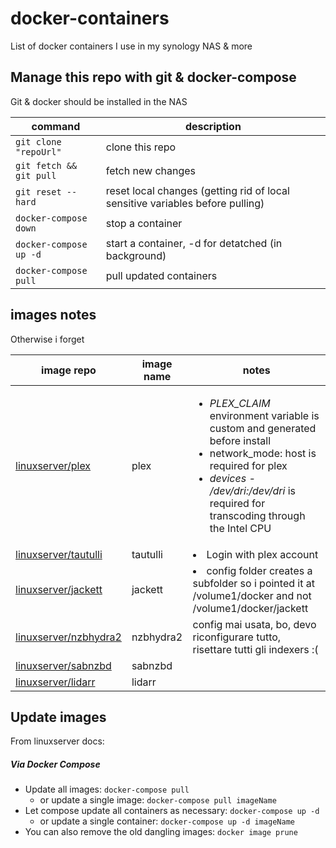 
# docker-containers

List of docker containers I use in my synology NAS & more

## Manage this repo with git & docker-compose

Git & docker should be installed in the NAS

|command|description|
|---|---|
|`git clone "repoUrl"`|clone this repo|
|`git fetch && git pull`|fetch new changes|
|`git reset --hard`| reset local changes (getting rid of local sensitive variables before pulling)|
|`docker-compose down`| stop a container|
|`docker-compose up -d`|start a container, -d for detatched (in background)|
|`docker-compose pull`|pull updated containers|

## images notes

Otherwise i forget

|image repo|image name|notes|
|---|---|---|
|[linuxserver/plex](https://hub.docker.com/r/linuxserver/plex)|plex|<ul><li> _PLEX_CLAIM_ environment variable is custom and generated before install</li><li>network_mode: host is required for plex</li><li>_devices - /dev/dri:/dev/dri_ is required for transcoding through the Intel CPU</li></ul>|
|[linuxserver/tautulli](https://hub.docker.com/r/linuxserver/tautulli)|tautulli|<li>Login with plex account</li>|
|[linuxserver/jackett](https://hub.docker.com/r/linuxserver/jackett)|jackett|<li>config folder creates a subfolder so i pointed it at /volume1/docker and not /volume1/docker/jackett</li>|
|[linuxserver/nzbhydra2](https://hub.docker.com/r/linuxserver/nzbhydra2)|nzbhydra2| config mai usata, bo, devo riconfigurare tutto, risettare tutti gli indexers :( |
|[linuxserver/sabnzbd](https://hub.docker.com/r/linuxserver/sabnzbd)|sabnzbd|  |
|[linuxserver/lidarr](https://hub.docker.com/r/linuxserver/lidarr)|lidarr|  |

## Update images

From linuxserver docs:

##### Via Docker Compose

* Update all images: `docker-compose pull`
  * or update a single image: `docker-compose pull imageName`
* Let compose update all containers as necessary: `docker-compose up -d`
  * or update a single container: `docker-compose up -d imageName`
* You can also remove the old dangling images: `docker image prune`